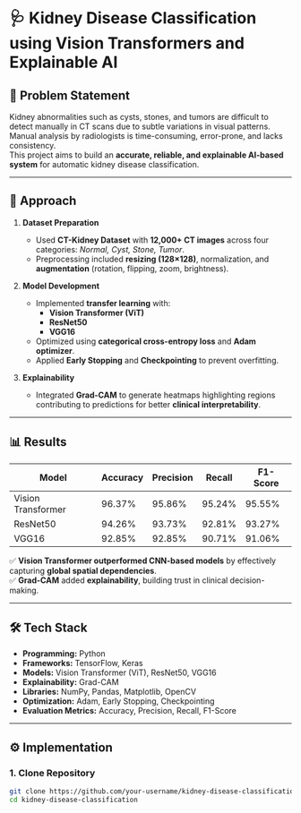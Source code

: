 
# 🩺 Kidney Disease Classification using Vision Transformers and Explainable AI

## 📌 Problem Statement  
Kidney abnormalities such as cysts, stones, and tumors are difficult to detect manually in CT scans due to subtle variations in visual patterns. Manual analysis by radiologists is time-consuming, error-prone, and lacks consistency.  
This project aims to build an **accurate, reliable, and explainable AI-based system** for automatic kidney disease classification.

---

## 🚀 Approach  
1. **Dataset Preparation**  
   - Used **CT-Kidney Dataset** with **12,000+ CT images** across four categories: *Normal, Cyst, Stone, Tumor*.  
   - Preprocessing included **resizing (128×128)**, normalization, and **augmentation** (rotation, flipping, zoom, brightness).  

2. **Model Development**  
   - Implemented **transfer learning** with:  
     - **Vision Transformer (ViT)**  
     - **ResNet50**  
     - **VGG16**  
   - Optimized using **categorical cross-entropy loss** and **Adam optimizer**.  
   - Applied **Early Stopping** and **Checkpointing** to prevent overfitting.  

3. **Explainability**  
   - Integrated **Grad-CAM** to generate heatmaps highlighting regions contributing to predictions for better **clinical interpretability**.  

---

## 📊 Results  

| Model                | Accuracy | Precision | Recall | F1-Score |
|-----------------------|---------|-----------|--------|----------|
| Vision Transformer    | 96.37%   | 95.86%   | 95.24% | 95.55%   |
| ResNet50              | 94.26%   | 93.73%   | 92.81% | 93.27%   |
| VGG16                 | 92.85%   | 92.85%   | 90.71% | 91.06%   |

✅ **Vision Transformer outperformed CNN-based models** by effectively capturing **global spatial dependencies**.  
✅ **Grad-CAM** added **explainability**, building trust in clinical decision-making.  

---

## 🛠 Tech Stack  
- **Programming:** Python  
- **Frameworks:** TensorFlow, Keras  
- **Models:** Vision Transformer (ViT), ResNet50, VGG16  
- **Explainability:** Grad-CAM  
- **Libraries:** NumPy, Pandas, Matplotlib, OpenCV  
- **Optimization:** Adam, Early Stopping, Checkpointing  
- **Evaluation Metrics:** Accuracy, Precision, Recall, F1-Score  

---

## ⚙️ Implementation  

### 1. Clone Repository
```bash
git clone https://github.com/your-username/kidney-disease-classification.git
cd kidney-disease-classification
